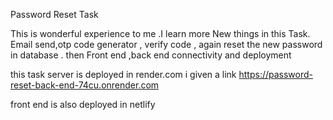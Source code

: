 Password Reset Task 

 This is wonderful experience to me .I learn more New things in this Task.
 Email send,otp code generator , verify code , again reset the new password in database . then Front end ,back end connectivity and deployment 

 this task server is deployed in render.com i given a link
 https://password-reset-back-end-74cu.onrender.com

 front end is also deployed in netlify 
